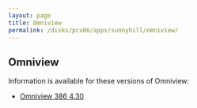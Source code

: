 ```yaml
---
layout: page
title: Omniview
permalink: /disks/pcx86/apps/sunnyhill/omniview/
---
```


Omniview
---

Information is available for these versions of Omniview:

* [Omniview 386 4.30](4.30/)
